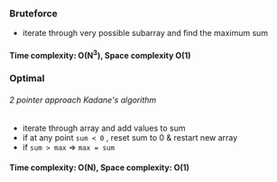 ### Bruteforce
* iterate through very possible subarray and find the maximum sum

#### Time complexity: O(N<sup>3</sup>), Space complexity O(1)

### Optimal
###### 2 pointer approach *Kadane's algorithm*
* iterate through array and add values to sum
* if at any point <code>sum &lt; 0</code> , reset sum to 0 & restart new array 
* if <code>sum &gt; max</code> => <code>max = sum</code>

#### Time complexity: O(N), Space complexity: O(1)
